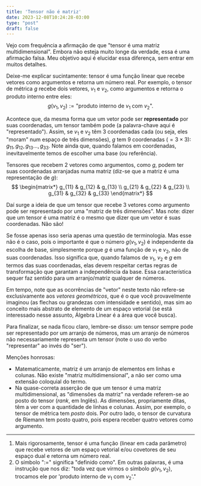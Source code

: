 ```yaml
---
title: 'Tensor não é matriz'
date: 2023-12-08T10:24:28-03:00
type: "post"
draft: false
---
```


Vejo com frequência a afirmação de que "tensor é uma matriz multidimensional". Embora não esteja muito longe da verdade, essa é uma afirmação falsa. Meu objetivo aqui é elucidar essa diferença, sem entrar em muitos detalhes.

Deixe-me explicar sucintamente: tensor é uma função linear que recebe vetores como argumentos e retorna um número real. Por exemplo, o tensor de métrica $g$ recebe dois vetores, $v_1$ e $v_2$, como argumentos e retorna o produto interno entre eles:
$$
g(v_1,v_2) := \text{"produto interno de $v_1$ com $v_2$"}.
$$

Acontece que, da mesma forma que um vetor pode ser **representado** por suas coordenadas, um tensor também pode (a palavra-chave aqui é "representado"). Assim, se $v_1$ e $v_2$ têm 3 coordenadas cada (ou seja, eles "moram" num espaço de três dimensões), $g$ tem 9 coordenadas ($=3 \times 3$): $g_{11}, g_{12}, g_{13} \ldots, g_{33}$. Note ainda que, quando falamos em coordenadas, inevitavelmente temos de escolher uma base (ou referência).

Tensores que recebem 2 vetores como argumentos, como $g$, podem ter suas coordenadas arranjadas numa matriz (diz-se que a matriz é uma representação de $g$):
$$
\begin{matrix*}
g_{11} & g_{12} & g_{13} \\
g_{21} & g_{22} & g_{23} \\
g_{31} & g_{32} & g_{33}
\end{matrix*}
$$

Daí surge a ideia de que um tensor que recebe 3 vetores como argumento pode ser representado por uma "matriz de três dimensões". Mas note: dizer que um tensor é uma matriz é o mesmo que dizer que um vetor é suas coordenadas. Não são!

Se fosse apenas isso seria apenas uma questão de terminologia. Mas esse não é o caso, pois o importante é que o número $g(v_1,v_2)$ é independente da escolha de base, simplesmente porque $g$ é uma função de $v_1$ e $v_2$, não de suas coordenadas. Isso significa que, quando falamos de $v_1$, $v_2$ e $g$ em termos das suas coordenadas, elas devem respeitar certas regras de transformação que garantam a independência da base. Essa característica sequer faz sentido para um arranjo/matriz qualquer de números.

Em tempo, note que as ocorrências de "vetor" neste texto não refere-se exclusivamente aos _vetores geométricos_, que é o que você provavelmente imaginou (as flechas ou grandezas com intensidade e sentido), mas sim ao conceito mais abstrato de elemento de um espaço vetorial (se está interessado nesse assunto, Álgebra Linear é a área que você busca).

Para finalizar, se nada ficou claro, lembre-se disso: um tensor sempre pode ser representado por um arranjo de números, mas um arranjo de números não necessariamente representa um tensor (note o uso do verbo "representar" ao invés do "ser").

Menções honrosas:
- Matematicamente, matriz é um arranjo de elementos em linhas e colunas. Não existe "matriz multidimensional", a não ser como uma extensão coloquial do termo.
- Na quase-correta asserção de que um tensor é uma matriz multidimensional, as "dimensões da matriz" na verdade referem-se ao posto do tensor (_rank_, em Inglês). As dimensões, propriamente ditas, têm a ver com a quantidade de linhas e colunas. Assim, por exemplo, o tensor de métrica tem _posto_ dois. Por outro lado, o tensor de curvatura de Riemann tem posto quatro, pois espera receber quatro vetores como argumento.

---

1. Mais rigorosamente, tensor é uma função (linear em cada parâmetro) que recebe vetores de um espaço vetorial e/ou covetores de seu espaço dual e retorna um número real.
2. O símbolo ":=" significa "definido como". Em outras palavras, é uma instrução que nos diz: "toda vez que virmos o símbolo $g(v_1,v_2)$, trocamos ele por 'produto interno de $v_1$ com $v_2$'."
